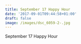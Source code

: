 ```yaml
---
title: September 17 Happy Hour
date: '2017-09-01T09:44:58+01:00'
draft: false
image: /images/dsc_6059-2-.jpg
---
```

September 17 Happy Hour
